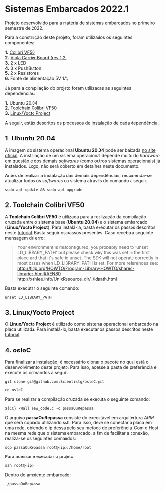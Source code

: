 # Sistemas Embarcados 2022.1

Projeto desenvolvido para a matéria de sistemas embarcados no primeiro semestre de 2022.

Para a construção deste projeto, foram utilizados os seguintes componentes:

 **1.** [Colibri VF50](https://www.toradex.com/pt-br/computer-on-modules/colibri-arm-family/nxp-freescale-vybrid-vf5xx)\
 **2.** [Viola Carrier Board (rev 1.2)](https://www.toradex.com/pt-br/products/carrier-board/viola-carrier-board)\
 **3.** 2 x LED\
 **4.** 3 x PushButton\
 **5.** 2 x Resistores\
 **6.** Fonte de alimentação 5V 1A\

Já para a compilação do projeto foram utilizadas as seguintes dependencias:

 **1.** Ubuntu 20.04\
 **2.** [Toolchain Colibri VF50](https://developer-archives.toradex.com/getting-started/module-2-my-first-hello-world-in-c/configure-toolchain-colibri-vfxx?som=colibri-vf50&board=iris-carrier-board&os=linux&desktop=linux)\
 **3.** [Linux/Yocto Project](https://developer-archives.toradex.com/getting-started/module-1-from-the-box-to-the-shell/update-the-linux-image-iris-carrier-board-colibri-vfxx?som=colibri-vf50&board=iris-carrier-board&os=linux&desktop=linux)



 A seguir, estão descritos os processos de instalação de cada dependência. 

## 1. Ubuntu 20.04
A imagem do sistema operacional **Ubuntu 20.04** pode ser baixada [no site oficial](https://ubuntu.com/).  A instalação de um sistema operacional depende muito do *hardware* em questão e dos demais *softwares* (como outros sistemas operacionais) já instalados. Logo, não será coberto em detalhes neste documento.

Antes de realizar a instalação das demais dependências, recomenda-se atualizar todos os *softwares* do sistema através do comando a seguir.

```console
sudo apt update && sudo apt upgrade
```

## 2. Toolchain Colibri VF50
A **Toolchain Colibri VF50** é utilizada para a realização da compilação cruzada entre o sistema base (**Ubuntu 20.04**) e o sistema embarcado (**Linux/Yocto Project**). Para instalá-la, basta executar os passos descritos neste [tutorial](https://developer-archives.toradex.com/getting-started/module-2-my-first-hello-world-in-c/configure-toolchain-colibri-vfxx?som=colibri-vf50&board=iris-carrier-board&os=linux&desktop=linux). Basta seguir os passos presentes. Caso receba a seguinte mensagem de erro:

> Your environment is misconfigured, you probably need to 'unset LD_LIBRARY_PATH' but please check why this was set in the first place and that it's safe to unset.      The SDK will not operate correctly in most cases when LD_LIBRARY_PATH is set. For more references see: http://tldp.org/HOWTO/Program-Library-HOWTO/shared-libraries.html#AEN80  http://xahlee.info/UnixResource_dir/_/ldpath.html

Basta executar o seguinte comando: 

```console
unset LD_LIBRARY_PATH
```

## 3. Linux/Yocto Project
O **Linux/Yocto Project** é utilizado como sistema operacional embarcado na placa utilizada. Para instalá-lo, basta executar os passos descritos neste [tutorial](https://developer-archives.toradex.com/getting-started/module-1-from-the-box-to-the-shell/update-the-linux-image-iris-carrier-board-colibri-vfxx?som=colibri-vf50&board=iris-carrier-board&os=linux&desktop=linux). 



## 4. osleC
Para finalizar a instalação, é necessário clonar o pacote no qual está o desenvolvimento deste projeto. Para isso, acesse a pasta de preferência e execute os comandos a seguir.

```console
git clone git@github.com:Scientistg/osleC.git
```

```console
cd osleC
```

Para se realizar a compilação cruzada se executa o seguinte comando:

```console
${CC} -Wall new_code.c -o passaOuRepassa
```

O arquivo **passaOuRepassa** consiste do executável em arquitertura *ARM* que será copiado utilizando ssh. Para isso, deve se conectar a placa em uma rede, obtendo o ip dessa pelo seu metodo de preferência. Com o Host na mesma rede que o sistema embarcado, a fim de facilitar a conexão, realiza-se os seguintes comandos:

```console
scp passaOuRepassa root@<ip>:/home/root
```
Para acessar e executar o projeto:

```console
ssh root@<ip>
```
Dentro do ambiente embarcado:

```console
./passaOuRepassa
```



